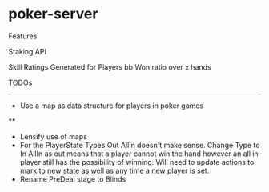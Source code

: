 # poker-server

Features

Staking API

Skill Ratings Generated for Players bb Won ratio over x hands

TODOs

***
- Use a map as data structure for players in poker games

**
- Lensify use of maps
- For the PlayerState Types Out AllIn doesn't make sense. Change Type to In AllIn
as out means that a player cannot win the hand however an all in player still has
the possibility of winning. Will need to update actions to mark to new state as well
as any time a new player is set.
- Rename PreDeal stage to Blinds